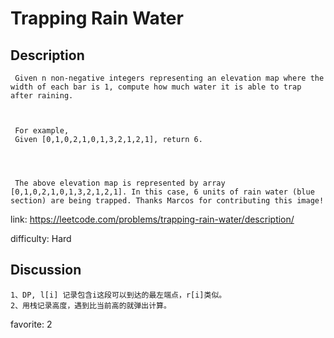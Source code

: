 # Trapping Rain Water

## Description

```
 Given n non-negative integers representing an elevation map where the width of each bar is 1, compute how much water it is able to trap after raining.



 For example,
 Given [0,1,0,2,1,0,1,3,2,1,2,1], return 6.




 The above elevation map is represented by array [0,1,0,2,1,0,1,3,2,1,2,1]. In this case, 6 units of rain water (blue section) are being trapped. Thanks Marcos for contributing this image!
```

link: https://leetcode.com/problems/trapping-rain-water/description/

difficulty: Hard

## Discussion

```
1、DP, l[i] 记录包含i这段可以到达的最左端点，r[i]类似。
2、用栈记录高度，遇到比当前高的就弹出计算。
```

favorite: 2